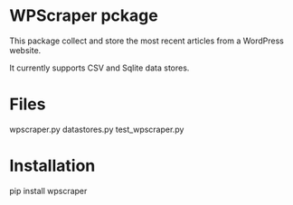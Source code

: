 # WPScraper pckage

This package collect and store the most recent articles from a WordPress website.

It currently supports CSV and Sqlite data stores.

# Files
wpscraper.py
datastores.py
test_wpscraper.py

# Installation
pip install wpscraper
